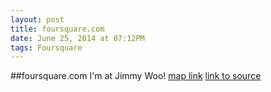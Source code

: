 ```yaml
---
layout: post
title: foursquare.com
date: June 25, 2014 at 07:12PM
tags: Foursquare
---
```

##foursquare.com
I'm at Jimmy Woo! [map link](http://ift.tt/1ldo8w6)
[link to source](http://ift.tt/1lcLSuw) 
